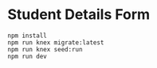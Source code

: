# Student Details Form

```
npm install
npm run knex migrate:latest
npm run knex seed:run
npm run dev
```
